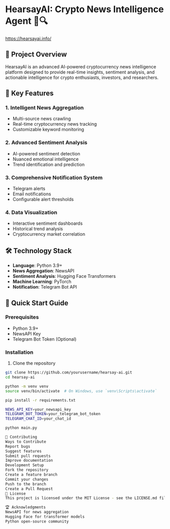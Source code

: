 # HearsayAI: Crypto News Intelligence Agent 🚀🔍
https://hearsayai.info/
## 🌟 Project Overview

HearsayAI is an advanced AI-powered cryptocurrency news intelligence platform designed to provide real-time insights, sentiment analysis, and actionable intelligence for crypto enthusiasts, investors, and researchers.

## 🎯 Key Features

### 1. Intelligent News Aggregation
- Multi-source news crawling
- Real-time cryptocurrency news tracking
- Customizable keyword monitoring

### 2. Advanced Sentiment Analysis
- AI-powered sentiment detection
- Nuanced emotional intelligence
- Trend identification and prediction

### 3. Comprehensive Notification System
- Telegram alerts
- Email notifications
- Configurable alert thresholds

### 4. Data Visualization
- Interactive sentiment dashboards
- Historical trend analysis
- Cryptocurrency market correlation

## 🛠 Technology Stack

- **Language**: Python 3.9+
- **News Aggregation**: NewsAPI
- **Sentiment Analysis**: Hugging Face Transformers
- **Machine Learning**: PyTorch
- **Notification**: Telegram Bot API

## 🚀 Quick Start Guide

### Prerequisites
- Python 3.9+
- NewsAPI Key
- Telegram Bot Token (Optional)

### Installation

1. Clone the repository
```bash
git clone https://github.com/yourusername/hearsay-ai.git
cd hearsay-ai

python -m venv venv
source venv/bin/activate  # On Windows, use `venv\Scripts\activate`

pip install -r requirements.txt

NEWS_API_KEY=your_newsapi_key
TELEGRAM_BOT_TOKEN=your_telegram_bot_token
TELEGRAM_CHAT_ID=your_chat_id

python main.py

🤝 Contributing
Ways to Contribute
Report bugs
Suggest features
Submit pull requests
Improve documentation
Development Setup
Fork the repository
Create a feature branch
Commit your changes
Push to the branch
Create a Pull Request
📜 License
This project is licensed under the MIT License - see the LICENSE.md file for details.

🏆 Acknowledgments
NewsAPI for news aggregation
Hugging Face for transformer models
Python open-source community
